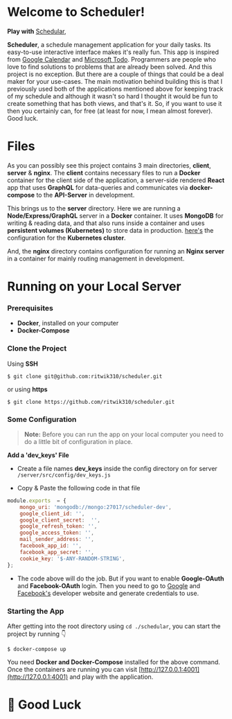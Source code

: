 
# Welcome to Scheduler!

**Play with** [Schedular](https://scheduler.ritwiksaha.com/),

**Scheduler**, a schedule management application for your daily tasks. Its easy-to-use interactive interface makes it's really fun. This app is inspired from [Google Calendar](https://calendar.google.com/) and [Microsoft Todo](https://to-do.microsoft.com/). Programmers are people who love to find solutions to problems that are already been solved. And this project is no exception. But there are a couple of things that could be a deal maker for your use-cases. The main motivation behind building this is that I previously used both of the applications mentioned above for keeping track of my schedule and although it wasn't so hard I thought it would be fun to create something that has both views, and that's it. So, if you want to use it then you certainly can, for free (at least for now, I mean almost forever). Good luck.

# Files

As you can possibly see this project contains 3 main directories, **client**, **server** & **nginx**. The **client** contains necessary files to run a **Docker** container for the client side of the application, a server-side rendered **React** app that uses **GraphQL** for data-queries and communicates via **docker-compose** to the **API-Server** in development.  
  
This brings us to the **server** directory. Here we are running a **Node/Express/GraphQL** server in a **Docker** container. It uses **MongoDB** for writing & reading data, and that also runs inside a container and uses **persistent volumes (Kubernetes)** to store data in production. [here's](https://github.com/ritwik310/my-k8s-cluster) the configuration for the **Kubernetes cluster**.

And, the **nginx** directory contains configuration for running an **Nginx server** in a container for mainly routing management in development.

# Running on your Local Server

### Prerequisites

- **Docker**, installed on your computer
- **Docker-Compose**

### Clone the Project
Using **SSH**
```shell
$ git clone git@github.com:ritwik310/scheduler.git
```
or using **https**
```shell
$ git clone https://github.com/ritwik310/scheduler.git
```

### Some Configuration
> **Note:** Before you can run the app on your local computer you need to do a little bit of configuration in place.

**Add a 'dev_keys' File**
- Create a file names **dev_keys** inside the config directory on for server `/server/src/config/dev_keys.js`

- Copy & Paste the following code in that file
```javascript
module.exports  = {
	mongo_uri: 'mongodb://mongo:27017/scheduler-dev',
	google_client_id: '',
	google_client_secret:  '',
	google_refresh_token: '',
	google_access_token: '',
	mail_sender_address: '',
	facebook_app_id: '',
	facebook_app_secret: '',
	cookie_key: '$-ANY-RANDOM-STRING',
};
```
- The code above will do the job. But if you want to enable **Google-OAuth** and **Facebook-OAuth** login. Then you need to go to [Google](https://console.cloud.google.com) and [Facebook's](https://developers.facebook.com/) developer website and generate credentials to use.

### Starting the App

After getting into the root directory using `cd ./schedular`, you can start the project by running :point_down:
```shell
$ docker-compose up
```
You need **Docker and Docker-Compose** installed for the above command. Once the containers are running you can visit [http://127.0.0.1:4001](http://127.0.0.1:4001) and play with the application.

# :metal: Good Luck